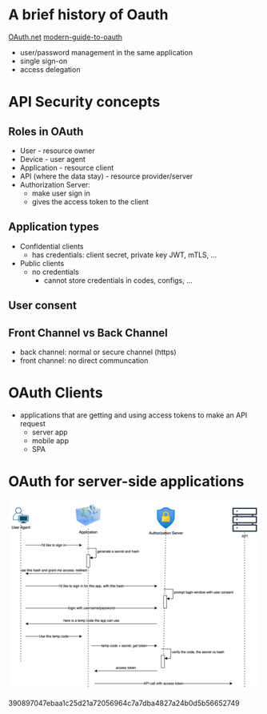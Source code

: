 # A brief history of Oauth

[OAuth.net](https://oauth.net/2/)
[modern-guide-to-oauth](https://fusionauth.io/articles/oauth/modern-guide-to-oauth)

- user/password management in the same application
- single sign-on
- access delegation

# API Security concepts

## Roles in OAuth

- User - resource owner
- Device - user agent
- Application - resource client
- API (where the data stay) - resource provider/server
- Authorization Server:
  - make user sign in
  - gives the access token to the client

## Application types

- Confidential clients
  - has credentials: client secret, private key JWT, mTLS, ...
- Public clients
  - no credentials
    - cannot store credentials in codes, configs, ...

## User consent

## Front Channel vs Back Channel

- back channel: normal or secure channel (https)
- front channel: no direct communcation

# OAuth Clients

- applications that are getting and using access tokens to make an API request
  - server app
  - mobile app
  - SPA

# OAuth for server-side applications

![Basic flow](images/oauth-basic-flow.png)

390897047ebaa1c25d21a72056964c7a7dba4827a24b0d5b56652749